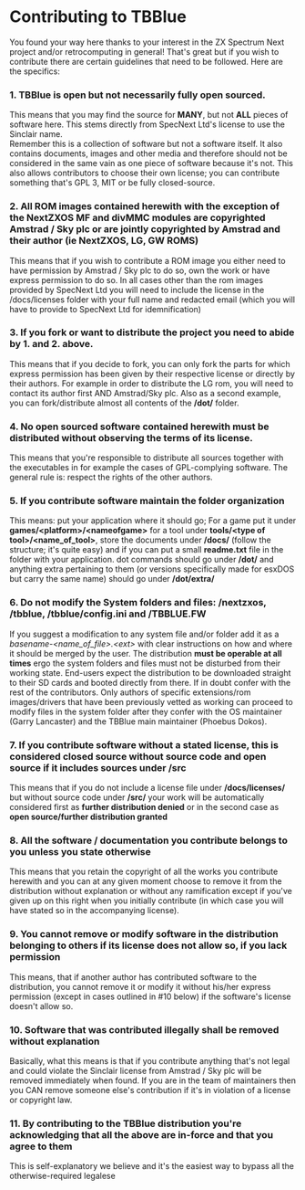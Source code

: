 # Contributing to TBBlue #

You found your way here thanks to your interest in the ZX Spectrum Next project and/or retrocomputing in general! That's great but if you wish to contribute there are certain guidelines that need to be followed. Here are the specifics:


### 1. TBBlue is open but not necessarily fully open sourced.  ###

This means that you may find the source for **MANY**, but not **ALL** pieces of software here. This stems directly from SpecNext Ltd's license to use the Sinclair name.  
Remember this is a collection of software but not a software itself. It also contains documents, images and other media and therefore should not be considered in the same vain as one piece of software because it's not. This also allows contributors to choose their own license; you can contribute something that's GPL 3, MIT or be fully closed-source.  

### 2. All ROM images contained herewith with the exception of the NextZXOS MF and divMMC modules are copyrighted Amstrad / Sky plc or are jointly copyrighted by Amstrad and their author (ie NextZXOS, LG, GW ROMS)  ###

This means that if you wish to contribute a ROM image you either need to have permission by Amstrad / Sky plc to do so, own the work or have express permission to do so. In all cases other than the rom images provided by SpecNext Ltd you will need to include the license in the /docs/licenses folder with your full name and redacted email (which you will have to provide to SpecNext Ltd for idemnification)  

### 3. If you fork or want to distribute the project you need to abide by 1. and 2. above.  ###

This means that if you decide to fork, you can only fork the parts for which express permission has been given by their respective license or directly by their authors. For example in order to distribute the LG rom, you will need to contact its author first AND Amstrad/Sky plc. Also as a second example, you can fork/distribute almost all contents of the **/dot/** folder.  
  
### 4. No open sourced software contained herewith must be distributed without observing the terms of its license.  ###
  
This means that you're responsible to distribute all sources together with the executables in for example the cases of GPL-complying software. The general rule is: respect the rights of the other authors.

### 5. If you contribute software maintain the folder organization ###

This means: put your application where it should go; For a game put it under **games/&lt;platform>/&lt;nameofgame>** for a tool under **tools/&lt;type of tool>/&lt;name_of_tool>**, store the documents under **/docs/** (follow the structure; it's quite easy) and if you can put a small **readme.txt** file in the folder with your application. dot commands should go under **/dot/** and anything extra pertaining to them (or versions specifically made for esxDOS but carry the same name) should go under **/dot/extra/**  

### 6. Do not modify the System folders and files: /nextzxos, /tbblue, /tbblue/config.ini and /TBBLUE.FW ###
  
If you suggest a modification to any system file and/or folder add it as a *basename-&lt;name_of_file>.&lt;ext>* with clear instructions on how and where it should be merged by the user. The distribution **must be operable at all times** ergo the system folders and files must not be disturbed from their working state. End-users expect the distribution to be downloaded straight to their SD cards and booted directly from there. If in doubt confer with the rest of the contributors. Only authors of specific extensions/rom images/drivers that have been previously vetted as working can proceed to modify files in the system folder after they confer with the OS maintainer (Garry Lancaster) and the TBBlue main maintainer (Phoebus Dokos).

### 7. If you contribute software without a stated license, this is considered closed source without source code and open source if it includes sources under /src ###

This means that if you do not include a license file under **/docs/licenses/** but without source code under **/src/** your work will be automatically considered first as **further distribution denied** or in the second case as **open source/further distribution granted**  
  
### 8. All the software / documentation you contribute belongs to you unless you state otherwise ###  

This means that you retain the copyright of all the works you contribute herewith and you can at any given moment choose to remove it from the distribution without explanation or without any ramification except if you've given up on this right when you initially contribute (in which case you will have stated so in the accompanying license).

### 9. You cannot remove or modify software in the distribution belonging to others if its license does not allow so, if you lack permission ###  

This means, that if another author has contributed software to the distribution, you cannot remove it or modify it without his/her express permission (except in cases outlined in #10 below) if the software's license doesn't allow so.  
  
### 10. Software that was contributed illegally shall be removed without explanation ###  
  
Basically, what this means is that if you contribute anything that's not legal and could violate the Sinclair license from Amstrad / Sky plc will be removed immediately when found. If you are in the team of maintainers then you CAN remove someone else's contribution if it's in violation of a license or copyright law.
  
### 11. By contributing to the TBBlue distribution you're acknowledging that all the above are in-force and that you agree to them ###  

This is self-explanatory we believe and it's the easiest way to bypass all the otherwise-required legalese  




